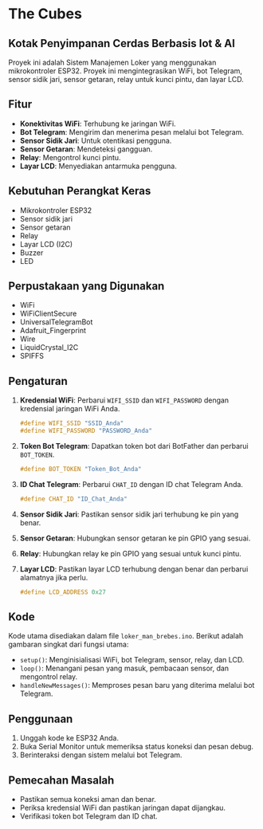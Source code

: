 # The Cubes
## Kotak Penyimpanan Cerdas Berbasis Iot & AI

Proyek ini adalah Sistem Manajemen Loker yang menggunakan mikrokontroler ESP32. Proyek ini mengintegrasikan WiFi, bot Telegram, sensor sidik jari, sensor getaran, relay untuk kunci pintu, dan layar LCD.

## Fitur

- **Konektivitas WiFi**: Terhubung ke jaringan WiFi.
- **Bot Telegram**: Mengirim dan menerima pesan melalui bot Telegram.
- **Sensor Sidik Jari**: Untuk otentikasi pengguna.
- **Sensor Getaran**: Mendeteksi gangguan.
- **Relay**: Mengontrol kunci pintu.
- **Layar LCD**: Menyediakan antarmuka pengguna.

## Kebutuhan Perangkat Keras

- Mikrokontroler ESP32
- Sensor sidik jari
- Sensor getaran
- Relay
- Layar LCD (I2C)
- Buzzer
- LED

## Perpustakaan yang Digunakan

- WiFi
- WiFiClientSecure
- UniversalTelegramBot
- Adafruit_Fingerprint
- Wire
- LiquidCrystal_I2C
- SPIFFS

## Pengaturan

1. **Kredensial WiFi**: Perbarui `WIFI_SSID` dan `WIFI_PASSWORD` dengan kredensial jaringan WiFi Anda.
   ```cpp
   #define WIFI_SSID "SSID_Anda"
   #define WIFI_PASSWORD "PASSWORD_Anda"
   ```

2. **Token Bot Telegram**: Dapatkan token bot dari BotFather dan perbarui `BOT_TOKEN`.
   ```cpp
   #define BOT_TOKEN "Token_Bot_Anda"
   ```

3. **ID Chat Telegram**: Perbarui `CHAT_ID` dengan ID chat Telegram Anda.
   ```cpp
   #define CHAT_ID "ID_Chat_Anda"
   ```

4. **Sensor Sidik Jari**: Pastikan sensor sidik jari terhubung ke pin yang benar.

5. **Sensor Getaran**: Hubungkan sensor getaran ke pin GPIO yang sesuai.

6. **Relay**: Hubungkan relay ke pin GPIO yang sesuai untuk kunci pintu.

7. **Layar LCD**: Pastikan layar LCD terhubung dengan benar dan perbarui alamatnya jika perlu.
   ```cpp
   #define LCD_ADDRESS 0x27
   ```

## Kode

Kode utama disediakan dalam file `loker_man_brebes.ino`. Berikut adalah gambaran singkat dari fungsi utama:

- `setup()`: Menginisialisasi WiFi, bot Telegram, sensor, relay, dan LCD.
- `loop()`: Menangani pesan yang masuk, pembacaan sensor, dan mengontrol relay.
- `handleNewMessages()`: Memproses pesan baru yang diterima melalui bot Telegram.

## Penggunaan

1. Unggah kode ke ESP32 Anda.
2. Buka Serial Monitor untuk memeriksa status koneksi dan pesan debug.
3. Berinteraksi dengan sistem melalui bot Telegram.

## Pemecahan Masalah

- Pastikan semua koneksi aman dan benar.
- Periksa kredensial WiFi dan pastikan jaringan dapat dijangkau.
- Verifikasi token bot Telegram dan ID chat.
